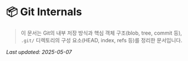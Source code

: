 # 📦 Git Internals

> 이 문서는 Git의 내부 저장 방식과 핵심 객체 구조(blob, tree, commit 등),  
> `.git/` 디렉토리의 구성 요소(HEAD, index, refs 등)를 정리한 문서입니다.

_Last updated: 2025-05-07_ 